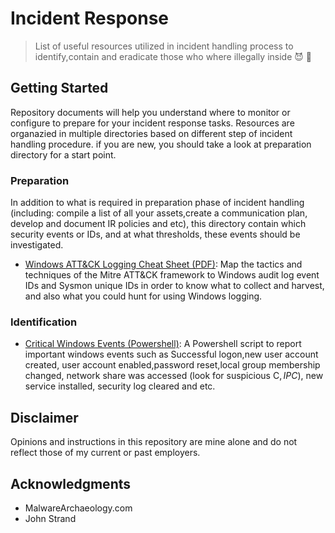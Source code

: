 # Incident Response
>  List of useful resources utilized in incident handling process to identify,contain and eradicate those who where illegally inside :smiling_imp: :gun:

## Getting Started

Repository documents will help you understand where to monitor or configure to prepare for your incident response tasks. Resources are organazied in multiple directories based on different step of incident handling procedure. if you are new, you should take a look at preparation directory for a start point.

### Preparation

In addition to what is required in preparation phase of incident handling (including: compile a list of all your assets,create a communication plan, develop and document IR policies and etc), this directory contain which security events or IDs, and at what thresholds, these events should be investigated.

- [Windows ATT&CK Logging Cheat Sheet (PDF)](https://github.com/ikhosravi/Incident-Response/blob/master/Preparation/Windows%2BATT%26CK_Logging%2BCheat%2BSheet_ver_Sept_2018.pdf): Map the tactics and techniques of the Mitre ATT&CK framework to Windows audit log event IDs and Sysmon unique IDs in order to know what to collect and harvest, and also what you could hunt for using Windows logging.

### Identification

- [Critical Windows Events (Powershell)](https://github.com/ikhosravi/Incident-Response/blob/master/Identification/check-critical-events.ps1): A Powershell script to report important windows events such as Successful logon,new user account created, user account enabled,password reset,local group membership changed, network share was accessed (look for suspicious C$,IPC$), new service installed, security log cleared and etc.

## Disclaimer

Opinions and instructions in this repository are mine alone and do not reflect those of my current or past employers. 

## Acknowledgments

* MalwareArchaeology.com
* John Strand
